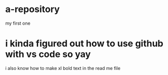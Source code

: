 # a-repository
my first one


# i kinda figured out how to use github with vs code so yay
i also know how to make xl bold text in the read me file
